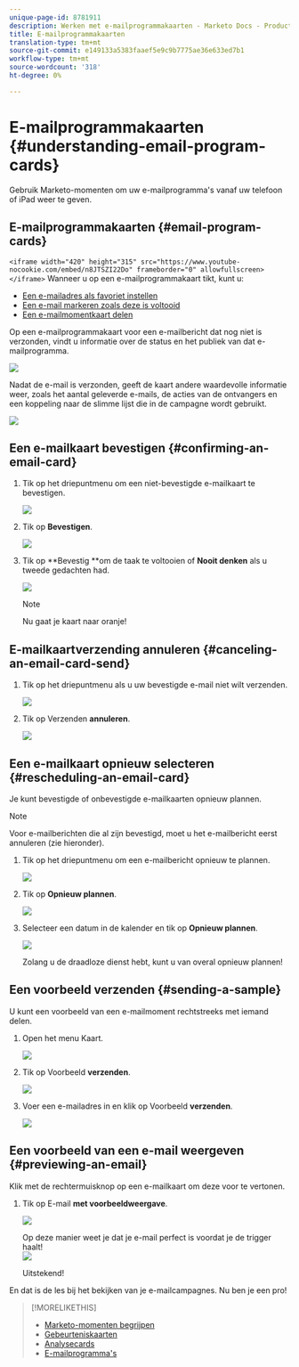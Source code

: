 ```yaml
---
unique-page-id: 8781911
description: Werken met e-mailprogrammakaarten - Marketo Docs - Productdocumentatie
title: E-mailprogrammakaarten
translation-type: tm+mt
source-git-commit: e149133a5383faaef5e9c9b7775ae36e633ed7b1
workflow-type: tm+mt
source-wordcount: '318'
ht-degree: 0%

---
```



# E-mailprogrammakaarten {#understanding-email-program-cards}

Gebruik Marketo-momenten om uw e-mailprogramma&#39;s vanaf uw telefoon of iPad weer te geven.

## E-mailprogrammakaarten {#email-program-cards}

`<iframe width="420" height="315" src="https://www.youtube-nocookie.com/embed/n8JTSZI22Do" frameborder="0" allowfullscreen></iframe>` Wanneer u op een e-mailprogrammakaart tikt, kunt u:

* [Een e-mailadres als favoriet instellen](../../../../../product-docs/core-marketo-concepts/mobile-apps/marketo-moments/working-with-moments/creating-a-favorite.md)
* [Een e-mail markeren zoals deze is voltooid](../../../../../product-docs/core-marketo-concepts/mobile-apps/marketo-moments/working-with-moments/marking-it-done.md)
* [Een e-mailmomentkaart delen](../../../../../product-docs/core-marketo-concepts/mobile-apps/marketo-moments/working-with-moments/sharing-a-moment.md)

Op een e-mailprogrammakaart voor een e-mailbericht dat nog niet is verzonden, vindt u informatie over de status en het publiek van dat e-mailprogramma.

![](assets/image2015-7-2-9-3a33-3a47.png)

Nadat de e-mail is verzonden, geeft de kaart andere waardevolle informatie weer, zoals het aantal geleverde e-mails, de acties van de ontvangers en een koppeling naar de slimme lijst die in de campagne wordt gebruikt.

![](assets/image2015-9-25-10-3a5-3a29.png)

## Een e-mailkaart bevestigen {#confirming-an-email-card}

1. Tik op het driepuntmenu om een niet-bevestigde e-mailkaart te bevestigen.

   ![](assets/image2015-7-16-17-3a6-3a16.png)

1. Tik op **Bevestigen**.

   ![](assets/image2015-7-16-17-3a8-3a34.png)

1. Tik op **Bevestig **om de taak te voltooien of **Nooit denken** als u tweede gedachten had.

   ![](assets/image2015-7-16-17-3a12-3a18.png)

   >[!NOTE]
   >
   >Nu gaat je kaart naar oranje!

## E-mailkaartverzending annuleren {#canceling-an-email-card-send}

1. Tik op het driepuntmenu als u uw bevestigde e-mail niet wilt verzenden.

   ![](assets/image2015-7-17-9-3a50-3a49.png)

1. Tik op Verzenden **annuleren**.

   ![](assets/image2015-7-17-9-3a52-3a54.png)

## Een e-mailkaart opnieuw selecteren {#rescheduling-an-email-card}

Je kunt bevestigde of onbevestigde e-mailkaarten opnieuw plannen.

>[!NOTE]
>
>Voor e-mailberichten die al zijn bevestigd, moet u het e-mailbericht eerst annuleren (zie hieronder).

1. Tik op het driepuntmenu om een e-mailbericht opnieuw te plannen.

   ![](assets/image2015-7-17-9-3a58-3a44.png)

1. Tik op **Opnieuw plannen**.

   ![](assets/image2015-7-17-10-3a0-3a32.png)

1. Selecteer een datum in de kalender en tik op **Opnieuw plannen**.

   ![](assets/image2015-7-17-10-3a5-3a55.png)

   Zolang u de draadloze dienst hebt, kunt u van overal opnieuw plannen!

## Een voorbeeld verzenden {#sending-a-sample}

U kunt een voorbeeld van een e-mailmoment rechtstreeks met iemand delen.

1. Open het menu Kaart.

   ![](assets/image2015-7-14-16-3a44-3a7.png)

1. Tik op Voorbeeld **verzenden**.

   ![](assets/image2015-7-14-16-3a40-3a54.png)

1. Voer een e-mailadres in en klik op Voorbeeld **verzenden**.

   ![](assets/image2015-7-14-17-3a2-3a32.png)

## Een voorbeeld van een e-mail weergeven {#previewing-an-email}

Klik met de rechtermuisknop op een e-mailkaart om deze voor te vertonen.

1. Tik op E-mail **met voorbeeldweergave**.

   ![](assets/image2015-7-14-16-3a42-3a21.png)

   Op deze manier weet je dat je e-mail perfect is voordat je de trigger haalt!\
   ![](assets/image2015-6-30-11-3a15-3a22.png)

   Uitstekend!

En dat is de les bij het bekijken van je e-mailcampagnes. Nu ben je een pro!

>[!MORELIKETHIS]
>
>* [Marketo-momenten begrijpen](understanding-marketo-moments.md)
>* [Gebeurteniskaarten](understanding-event-cards.md)
>* [Analysecards](understanding-analytics-cards.md)
>* [E-mailprogramma&#39;s](http://docs.marketo.com/display/docs/email+programs)

>



